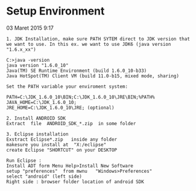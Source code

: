 # Setup Environment

03 Maret 2015
9:17

	1. JDK Installation, make sure PATH SYTEM direct to JDK version that we want to use. In this ex. we want to use JDK6 (java version "1.6.x_xx")

	C:>java -version
	java version "1.6.0_10"
	Java(TM) SE Runtime Environment (build 1.6.0_10-b33)
	Java HotSpot(TM) Client VM (build 11.0-b15, mixed mode, sharing)
	
	Set the PATH variable your enviroment system:
	
	PATH=C:\JDK_1.6.0_10\BIN;C:\JDK_1.6.0_10\JRE\BIN;%PATH%
	JAVA_HOME=C:\JDK_1.6.0_10;
	JRE_HOME=C:\JDK_1.6.0_10\JRE; (optional)
	
	2. Install ANDROID SDK
	Extract  file  ANDROID_SDK_*.zip  in some folder
	
	3. Eclipse installation 
	Exstract Eclipse*.zip   inside any folder 
	makesure you install at  "X:/eclipse"
	create Eclipse "SHORTCUT" on your DESKTOP
	
	Run Eclipse :
	Install ADT form Menu Help>Install New Software
	setup "preferences"  from mwnu   "Windows>Preferences"
	select "android" (left side)
	Right side : browser folder location of android SDK

